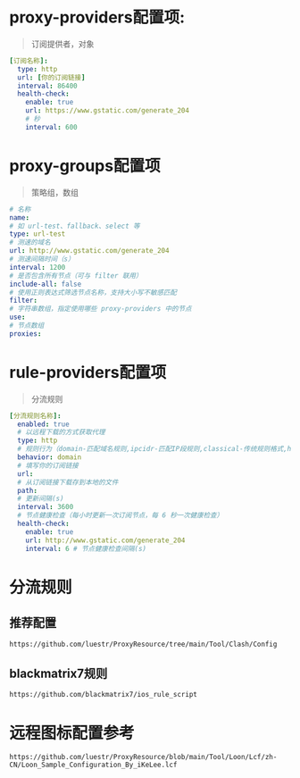 # proxy-providers配置项:

> 订阅提供者，对象

```yaml
[订阅名称]:
  type: http
  url: [你的订阅链接]
  interval: 86400
  health-check:
    enable: true
    url: https://www.gstatic.com/generate_204
    # 秒
    interval: 600
```

# proxy-groups配置项

> 策略组，数组

```yaml
# 名称
name:
# 如 url-test、fallback、select 等
type: url-test
# 测速的域名
url: http://www.gstatic.com/generate_204
# 测速间隔时间（s）
interval: 1200
# 是否包含所有节点（可与 filter 联用）
include-all: false
# 使用正则表达式筛选节点名称，支持大小写不敏感匹配
filter:
# 字符串数组，指定使用哪些 proxy-providers 中的节点
use:
# 节点数组
proxies:
```

# rule-providers配置项

> 分流规则

```yaml
[分流规则名称]:
  enabled: true
  # 以远程下载的方式获取代理
  type: http
  # 规则行为（domain-匹配域名规则,ipcidr-匹配IP段规则,classical-传统规则格式,http-用于HTTP请求规则）
  behavior: domain
  # 填写你的订阅链接
  url:
  # 从订阅链接下载存到本地的文件
  path:
  # 更新间隔(s)
  interval: 3600
  # 节点健康检查（每小时更新一次订阅节点，每 6 秒一次健康检查）
  health-check:
    enable: true
    url: http://www.gstatic.com/generate_204
    interval: 6 # 节点健康检查间隔(s) 
```
  
# 分流规则

## 推荐配置

```
https://github.com/luestr/ProxyResource/tree/main/Tool/Clash/Config
```

## blackmatrix7规则

```
https://github.com/blackmatrix7/ios_rule_script
```

# 远程图标配置参考

```
https://github.com/luestr/ProxyResource/blob/main/Tool/Loon/Lcf/zh-CN/Loon_Sample_Configuration_By_iKeLee.lcf
```
